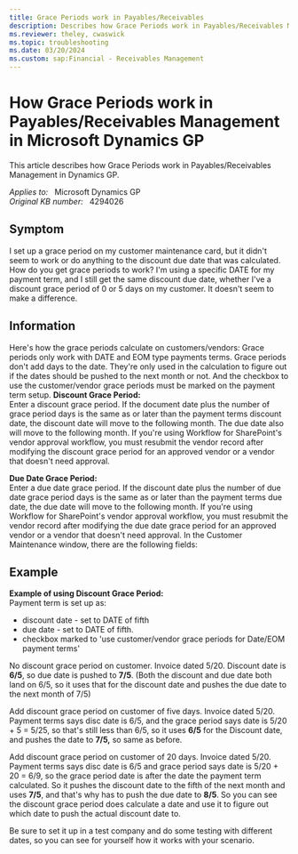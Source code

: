 ```yaml
---
title: Grace Periods work in Payables/Receivables
description: Describes how Grace Periods work in Payables/Receivables Management in Dynamics GP.
ms.reviewer: theley, cwaswick
ms.topic: troubleshooting
ms.date: 03/20/2024
ms.custom: sap:Financial - Receivables Management
---
```

# How Grace Periods work in Payables/Receivables Management in Microsoft Dynamics GP

This article describes how Grace Periods work in Payables/Receivables Management in Dynamics GP.

_Applies to:_ &nbsp; Microsoft Dynamics GP  
_Original KB number:_ &nbsp; 4294026

## Symptom

I set up a grace period on my customer maintenance card, but it didn't seem to work or do anything to the discount due date that was calculated. How do you get grace periods to work?
I'm using a specific DATE for my payment term, and I still get the same discount due date, whether I've a discount grace period of 0 or 5 days on my customer. It doesn't seem to make a difference.

## Information

Here's how the grace periods calculate on customers/vendors:
Grace periods only work with DATE and EOM type payments terms.  Grace periods don't add days to the date. They're only used in the calculation to figure out if the dates should be pushed to the next month or not. And the checkbox to use the customer/vendor grace periods must be marked on the payment term setup.
**Discount Grace Period:**  
Enter a discount grace period. If the document date plus the number of grace period days is the same as or later than the payment terms discount date, the discount date will move to the following month. The due date also will move to the following month.
If you're using Workflow for SharePoint's vendor approval workflow, you must resubmit the vendor record after modifying the discount grace period for an approved vendor or a vendor that doesn't need approval.

**Due Date Grace Period:**  
Enter a due date grace period. If the discount date plus the number of due date grace period days is the same as or later than the payment terms due date, the due date will move to the following month.
If you're using Workflow for SharePoint's vendor approval workflow, you must resubmit the vendor record after modifying the due date grace period for an approved vendor or a vendor that doesn't need approval.
In the Customer Maintenance window, there are the following fields:

## Example

**Example of using Discount Grace Period:**  
Payment term is set up as:

- discount date - set to DATE of fifth
- due date - set to DATE of fifth.
- checkbox marked to 'use customer/vendor grace periods for Date/EOM payment terms'

No discount grace period on customer.
Invoice dated 5/20. Discount date is **6/5**, so due date is pushed to **7/5**. (Both the discount and due date both land on 6/5, so it uses that for the discount date and pushes the due date to the next month of 7/5)

Add discount grace period on customer of five days.
Invoice dated 5/20. Payment terms says disc date is 6/5, and the grace period says date is 5/20 + 5 = 5/25, so that's still less than 6/5, so it uses **6/5** for the Discount date, and pushes the date to **7/5,** so same as before.

Add discount grace period on customer of 20 days.
Invoice dated 5/20. Payment terms says disc date is 6/5 and grace period says date is 5/20 + 20 = 6/9, so the grace period date is after the date the payment term calculated. So it pushes the discount date to the fifth of the next month and uses **7/5**, and that's why has to push the due date to **8/5**. So you can see the discount grace period does calculate a date and use it to figure out which date to push the actual discount date to.

Be sure to set it up in a test company and do some testing with different dates, so you can see for yourself how it works with your scenario.
